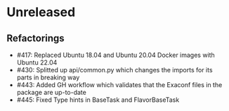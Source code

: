 # Unreleased

## Refactorings

 - #417: Replaced Ubuntu 18.04 and Ubuntu 20.04 Docker images with Ubuntu 22.04
 - #430: Splitted up api/common.py which changes the imports for its parts in breaking way
 - #443: Added GH workflow which validates that the Exaconf files in the package are up-to-date
 - #445: Fixed Type hints in BaseTask and FlavorBaseTask